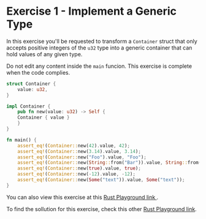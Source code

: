 # Exercise 1 - Implement a Generic Type

In this exercise you'll be requested to transform a `Container` struct that only accepts positive
integers of the `u32` type into a generic container that can hold values of any given type.

Do not edit any content inside the `main` funcion. This exercise is complete when the code complies.

```rust
struct Container {
    value: u32,
}

impl Container {
    pub fn new(value: u32) -> Self {
	Container { value }
    }
}

fn main() {
    assert_eq!(Container::new(42).value, 42);
    assert_eq!(Container::new(3.14).value, 3.14);
    assert_eq!(Container::new("Foo").value, "Foo");
    assert_eq!(Container::new(String::from("Bar")).value, String::from("Bar"));
    assert_eq!(Container::new(true).value, true);
    assert_eq!(Container::new(-12).value, -12);
    assert_eq!(Container::new(Some("text")).value, Some("text"));
}
```

You can also view this exercise at this [Rust Playground link
](https://play.rust-lang.org/?version=stable&mode=debug&edition=2018&gist=deb167131f297b09ddd1df639e1b3be9).

To find the sollution for this exercise, check this other [Rust Playground
link](https://play.rust-lang.org/?version=stable&mode=debug&edition=2018&gist=b944b719262d7a86ba4dc801a78a2c71).
